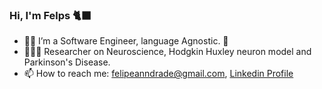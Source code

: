 ### Hi, I'm Felps 🐈‍⬛

- 👨‍💻 I’m a Software Engineer, language Agnostic. 🐊 
- 👨🏽‍🔬 Researcher on Neuroscience, Hodgkin Huxley neuron model and Parkinson's Disease.
- 📫 How to reach me: felipeanndrade@gmail.com, [Linkedin Profile](https://www.linkedin.com/in/felpsisonfire/)
